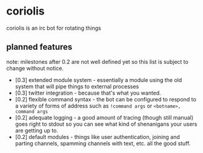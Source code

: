 # coriolis
coriolis is an irc bot for rotating things

## planned features
note: milestones after 0.2 are not well defined yet so this list is subject to change without notice.

* [0.3] extended module system - essentially a module using the old system that will pipe things to external processes
* [0.3] twitter integration - because that's what you wanted.
* [0.2] flexible command syntax - the bot can be configured to respond to a variety of forms of address such as `!command args` or `<botname>, command args`
* [0.2] adequate logging - a good amount of tracing (though still manual) goes right to stdout so you can see what kind of shenanigans your users are getting up to.
* [0.2] default modules - things like user authentication, joining and parting channels, spamming channels with text, etc. all the good stuff.

